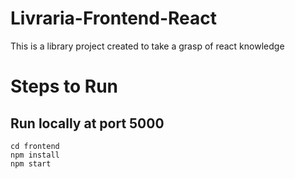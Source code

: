 # Livraria-Frontend-React

This is a library project created to take a grasp of react knowledge

# Steps to Run

## Run locally at port 5000
```
cd frontend
npm install
npm start
```

